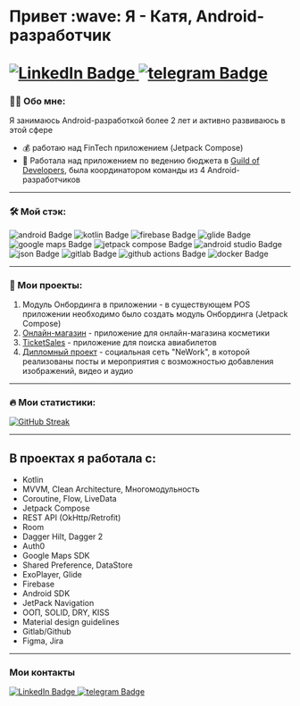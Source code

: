<h1> Привет :wave:  Я - Катя, Android-разработчик<br />
<br />
<div id="badges">
  <a href="https://www.linkedin.com/in/kate-goldman-mobile-dev/">
    <img src="https://img.shields.io/badge/LinkedIn-blue?style=for-the-badge&logo=linkedin&logoColor=white" alt="LinkedIn Badge"/>
  </a>
  <a href="https://t.me/akumakeito">
    <img src="https://img.shields.io/badge/telegram-blue?style=for-the-badge&logo=telegram&logoColor=white" alt="telegram Badge"/>
  </a>

 </div>
</h1>

### :woman_technologist: Обо мне:
Я занимаюсь Android-разработкой более 2 лет и активно развиваюсь в этой сфере 
- :moneybag: работаю над FinTech приложением (Jetpack Compose)
- :iphone: Работала над приложением по ведению бюджета в [Guild of Developers](https://guild-of-developers.ru/aboutGuild), была координатором команды из 4 Android-разработчиков
 
  
--- 

### :hammer_and_wrench: Мой стэк:
<div>
   <img src="https://img.shields.io/badge/android-green?style=for-the-badge&logo=android&logoColor=white&color=%2334A853" alt="android Badge"/>
   <img src="https://img.shields.io/badge/kotlin-purp?style=for-the-badge&logo=kotlin&logoColor=white&color=%237F52FF" alt="kotlin Badge"/>
   <img src="https://img.shields.io/badge/firebase-yellow?style=for-the-badge&logo=firebase&logoColor=black&color=%23FFCA28" alt="firebase Badge"/>
   <img src="https://img.shields.io/badge/glide-yellow?style=for-the-badge&logo=glide&logoColor=white&color=%2318BED4" alt="glide Badge"/>
   <img src="https://img.shields.io/badge/googlemaps-yellow?style=for-the-badge&logo=googlemaps&logoColor=white&color=%234285F4" alt="google maps Badge"/>
   <img src="https://img.shields.io/badge/jetpackcompose-yellow?style=for-the-badge&logo=jetpackcompose&logoColor=white&color=%234285F4" alt="jetpack compose Badge"/>
   <img src="https://img.shields.io/badge/androidstudio-yellow?style=for-the-badge&logo=androidstudio&logoColor=white&color=%233DDC84" alt="android studio Badge"/>
   <img src="https://img.shields.io/badge/json-yellow?style=for-the-badge&logo=json&logoColor=white&color=%23000000" alt="json Badge"/>
   <img src="https://img.shields.io/badge/gitlab-yellow?style=for-the-badge&logo=gitlab&logoColor=white&color=%23FC6D26" alt="gitlab Badge"/>
    <img src="https://img.shields.io/badge/githubactions-yellow?style=for-the-badge&logo=githubactions&logoColor=white&color=%232088FF" alt="github actions Badge"/>
   <img src="https://img.shields.io/badge/docker-yellow?style=for-the-badge&logo=docker&logoColor=white&color=%232496ED" alt="docker Badge"/>
</div>

 ---
 
### :briefcase: Мои проекты:
1. Модуль Онбординга в приложении - в существующем POS приложении необходимо было создать модуль Онбординга (Jetpack Compose)
2. [Онлайн-магазин](https://github.com/akumakeito/effective_mobile_test) - приложение для онлайн-магазина косметики
3. [TicketSales](https://github.com/akumakeito/em_ticket_sale) - приложение для поиска авиабилетов
4. [Дипломный проект](https://github.com/madness4love/NeWorkApp) - социальная сеть "NeWork", в которой реализованы посты и мероприятия с возможностью добавления изображений, видео и аудио

---

### :fire: Мои статистики:
[![GitHub Streak](https://streak-stats.demolab.com?user=akumakeito&theme=ocean-gradient&locale=ru)](https://git.io/streak-stats)

---

## В проектах я работала с:
 - Kotlin
 - MVVM, Clean Architecture, Многомодульность
 - Coroutine, Flow, LiveData
 - Jetpack Compose
 - REST API (OkHttp/Retrofit)
 - Room
 - Dagger Hilt, Dagger 2
 - Auth0
 - Google Maps SDK
 - Shared Preference, DataStore
 - ExoPlayer, Glide
 - Firebase
 - Android SDK
 - JetPack Navigation
 - ООП, SOLID, DRY, KISS
 - Material design guidelines
 - Gitlab/Github
 - Figma, Jira

---

### Мои контакты 
<div id="badges">
  <a href="https://www.linkedin.com/in/kate-zolotova-mobile-dev/">
    <img src="https://img.shields.io/badge/LinkedIn-blue?style=for-the-badge&logo=linkedin&logoColor=white" alt="LinkedIn Badge"/>
  </a>
  <a href="https://t.me/akumakeito">
    <img src="https://img.shields.io/badge/telegram-blue?style=for-the-badge&logo=telegram&logoColor=white" alt="telegram Badge"/>
  </a>
 </div>
